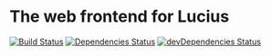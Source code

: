# The web frontend for Lucius

[![Build Status](https://travis-ci.org/data-intuitive/LuciusWeb.svg?branch=develop)](https://travis-ci.org/data-intuitive/LuciusWeb) [![Dependencies Status](https://david-dm.org/data-intuitive/LuciusWeb.svg)](https://david-dm.org/data-intuitive/LuciusWeb) [![devDependencies Status](https://david-dm.org/data-intuitive/LuciusWeb/dev-status.svg)](https://david-dm.org/data-intuitive/LuciusWeb?type=dev)
